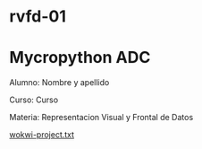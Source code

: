 # rvfd-01
# Mycropython ADC


Alumno: Nombre y apellido

Curso: Curso

Materia: Representacion Visual y Frontal de Datos

[wokwi-project.txt](https://github.com/MamaniGabriel/rvfd-01/files/8342054/wokwi-project.txt)
